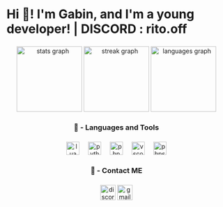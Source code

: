 <h1 align="left">Hi 👋! I'm Gabin, and I'm a young developer! | DISCORD : rito.off </h1>

###

<div align="center">
  <img src="https://github-readme-stats.vercel.app/api?username=RitoOFF&hide_title=false&hide_rank=false&show_icons=true&include_all_commits=true&count_private=true&disable_animations=false&theme=dracula&locale=en&hide_border=false" height="150" alt="stats graph"  />
  <img src="https://streak-stats.demolab.com?user=RitoOFF&locale=en&mode=daily&theme=dracula&hide_border=false&border_radius=5" height="150" alt="streak graph"  />
  <img src="https://github-readme-stats.vercel.app/api/top-langs?username=RitoOFF&locale=en&hide_title=false&layout=compact&card_width=320&langs_count=5&theme=dracula&hide_border=false" height="150" alt="languages graph"  />
</div>

###

<h3 align="center">                      🔨 - Languages and Tools</h3>

###

<div align="center">

  <img src="https://cdn.simpleicons.org/lua" height="30" alt="lua logo"  />
  <img width="12" />
  <img src="https://cdn.simpleicons.org/python" height="30" alt="python logo"  />
  <img width="12" />
  <img src="https://cdn.simpleicons.org/php/777BB4" height="30" alt="php logo"  />
  <img width="12" />
  <img src="https://cdn.simpleicons.org/visualstudiocode/007ACC" height="30" alt="vscode logo"  />
  <img width="12" />
  <img src="https://cdn.simpleicons.org/phpstorm" height="30" alt="phpstorm logo"  />
</div>

###

<h3 align="center">                      👀 - Contact ME</h3>

###

<div align="center">
  <img src="https://img.shields.io/static/v1?message=Discord&logo=discord&label=&color=7289DA&logoColor=white&labelColor=&style=for-the-badge" height="35" alt="discord logo"  />
  <a href="ghostsushi3@gmail.com" target="_blank">
    <img src="https://img.shields.io/static/v1?message=Gmail&logo=gmail&label=&color=D14836&logoColor=white&labelColor=&style=for-the-badge" height="35" alt="gmail logo"  />
  </a>
</div>
